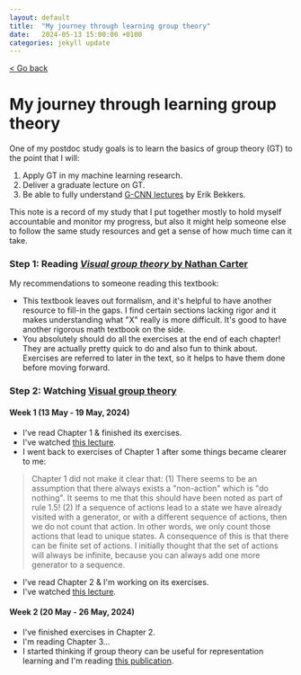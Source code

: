 ```yaml
---
layout: default
title:  "My journey through learning group theory"
date:   2024-05-13 15:00:00 +0100
categories: jekyll update
---
```


<p>
   <a href="/kamilazdybal.github.io/#blog">
      < Go back
  </a>
</p>

# My journey through learning group theory

One of my postdoc study goals is to learn the basics of group theory (GT) to the point that I will:

1. Apply GT in my machine learning research.
2. Deliver a graduate lecture on GT.
3. Be able to fully understand [G-CNN lectures](https://www.youtube.com/playlist?list=PL8FnQMH2k7jzPrxqdYufoiYVHim8PyZWd) by Erik Bekkers.

This note is a record of my study that I put together mostly to hold myself accountable and monitor my progress, 
but also it might help someone else to follow the same study resources and get a sense of how much time can it take.

### Step 1: Reading [*Visual group theory* by Nathan Carter](https://github.com/liwei766/visual-group-theory/blob/master/visual%20group%20theory.pdf)

My recommendations to someone reading this textbook:

- This textbook leaves out formalism, and it's helpful to have another resource to fill-in the gaps. I find certain sections lacking rigor and it makes understanding what "X" really is more difficult. It's good to have another rigorous math textbook on the side.
- You absolutely should do all the exercises at the end of each chapter! They are actually pretty quick to do and also fun to think about. Exercises are referred to later in the text, so it helps to have them done before moving forward.

### Step 2: Watching [Visual group theory](https://www.youtube.com/playlist?list=PLwV-9DG53NDxU337smpTwm6sef4x-SCLv)

#### Week 1 (13 May - 19 May, 2024)

- I've read Chapter 1 & finished its exercises.
- I've watched [this lecture](https://youtu.be/UwTQdOop-nU).
- I went back to exercises of Chapter 1 after some things became clearer to me:

> Chapter 1 did not make it clear that:
> (1) There seems to be an assumption that there always exists a "non-action" which is "do nothing". It seems to me that this should have been noted as part of rule 1.5!
> (2) If a sequence of actions lead to a state we have already visited with a generator, or with a different
> sequence of actions, then we do not count that action. In other words, we only count those actions that lead
> to unique states. A consequence of this is that there can be finite set of actions. I initially thought that the
> set of actions will always be infinite, because you can always add one more generator to a sequence.
 
- I've read Chapter 2 & I'm working on its exercises.
- I've watched [this lecture](https://youtu.be/vzEObOzsSKY).

#### Week 2 (20 May - 26 May, 2024)

- I've finished exercises in Chapter 2.
- I'm reading Chapter 3...
- I started thinking if group theory can be useful for representation learning and I'm reading [this publication](https://proceedings.mlr.press/v206/marchetti23b.html).




